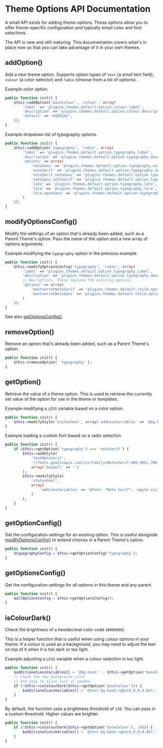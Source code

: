 # Theme Options API Documentation

A small API exists for adding theme options. These options allow you to offer theme-specific configuration and typically entail color and font selections.

The API is new and still maturing. This documentation covers what's in place now so that you can take advantage of it in your own themes.

## addOption()
Add a new theme option. Supports option types of `text` (a small text field), `colour` (a color selector) and `radio` (choose from a list of options).

Example color option.

```php
public function init() {
	$this->addOption('baseColour', 'colour', array(
		'label' => 'plugins.themes.default.option.colour.label',
		'description' => 'plugins.themes.default.option.colour.description',
		'default' => '#1E6292',
	));
}
```

Example dropdown list of typography options.

```php
public function init() {
	$this->addOption('typography', 'radio', array(
		'label' => 'plugins.themes.default.option.typography.label',
		'description' => 'plugins.themes.default.option.typography.description',
		'options' => array(
			'notoSans' => 'plugins.themes.default.option.typography.notoSans',
			'notoSerif' => 'plugins.themes.default.option.typography.notoSerif',
			'notoSerif_notoSans' => 'plugins.themes.default.option.typography.notoSerif_notoSans',
			'notoSans_notoSerif' => 'plugins.themes.default.option.typography.notoSans_notoSerif',
			'lato' => 'plugins.themes.default.option.typography.lato',
			'lora' => 'plugins.themes.default.option.typography.lora',
			'lora_openSans' => 'plugins.themes.default.option.typography.lora_openSans',
		)
	));
}
```

## modifyOptionsConfig()
Modify the settings of an option that's already been added, such as a Parent Theme's option. Pass the name of the option and a new array of options arguments.

Example modifying the `typography` option in the previous example.

```php
public function init() {
	$this->modifyOptionsConfig('typography', 'radio', array(
		'label' => 'plugins.themes.default.option.typography.label',
		'description' => 'plugins.themes.default.option.typography.description',
        // New options. These replace the existing options.
		'options' => array(
			'montserratNotoSerif' => 'plugins.themes.default-child.option.typography.montserratNotoSerif',
			'montserratNotoSans' => 'plugins.themes.default-child.option.typography.montserratNotoSans',
        )
	));
}
```

See also [getOptionsConfig()](#getoptionsconfig).

## removeOption()
Remove an option that's already been added, such as a Parent Theme's option.

```php
public function init() {
    $this->removeOption( 'typography' );
}
```

## getOption()
Retrieve the value of a theme option. This is used to retrieve the currently set value of the option for use in the theme or templates.

Example modifying a `LESS` variable based on a color option.

```php
public function init() {
	$this->modifyStyle('stylesheet', array('addLessVariables' => '@bg-base:' . $this->getOption('baseColour') . ';'));
}
```

Example loading a custom font based on a radio selection.

```php
public function init() {
	if ($this->getOption('typography') === 'notoSerif') {
		$this->addStyle(
			'fontNotoSerif',
			'//fonts.googleapis.com/css?family=Noto+Serif:400,400i,700,700i',
			array('baseUrl' => '')
		);
		$this->modifyStyle(
			'stylesheet',
            array(
            	'addLessVariables' => '@font: "Noto Serif", -apple-system, BlinkMacSystemFont, "Segoe UI", "Roboto", "Oxygen-Sans", "Ubuntu", "Cantarell", "Helvetica Neue", sans-serif;'
            )
        );
	}
}
```

## getOptionConfig()
Get the configuration settings for an existing option. This is useful alongside [modifyOptionsConfig()](#modifyoptionsconfig) to extend choices in a Parent Theme's option.

```php
public function init() {
    $typographyConfig = $this->getOptionConfig('typography');
}
```

## getOptionsConfig()
Get the configuration settings for all options in this theme and any parent.

```php
public function init() {
    $allOptionsConfig = $this->getOptionsConfig();
}
```

## isColourDark()
Check the brightness of a hexidecimal color code (`#000000`).

This is a helper function that is useful when using colour options in your theme. If a colour is used as a background, you may need to adjust the text on top of it when it is too dark or too light.

Example adjusting a `LESS` variable when a colour selection is too light.

```php
public function init() {
    $additionalLessVariables[] = '@bg-base:' . $this->getOption('baseColour') . ';';
    // Check the new background color
    // and swap to black text if needed
    if (!$this->isColourDark($this->getOption('baseColour'))) {
        $additionalLessVariables[] = '@text-bg-base:rgba(0,0,0,0.84);';
    }
}
```

By default, the function uses a brightness threshold of `130`. You can pass in a custom threshold. Higher values are brighter.

```php
public function init() {
    if (!$this->isColourDark($this->getOption('baseColour'), 180)) {
        $additionalLessVariables[] = '@text-bg-base:rgba(0,0,0,0.84);';
    }
}
```
